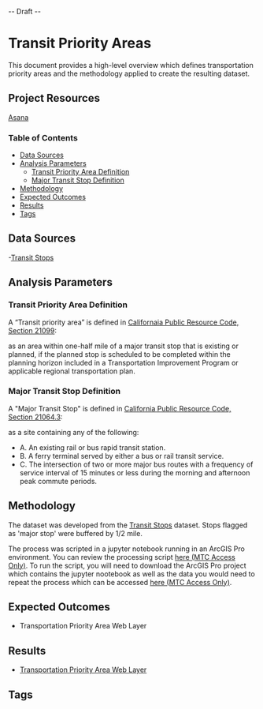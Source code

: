-- Draft --

# Transit Priority Areas

This document provides a high-level overview which defines transportation priority areas and the methodology applied to create the resulting dataset. 

## Project Resources

[Asana](https://app.asana.com/0/229355710745434/1195212354291165)

### Table of Contents

- [Data Sources](#data-sources)
- [Analysis Parameters](#analysis-parameters)
	- [Transit Priority Area Definition](#transit-priority-area-definition)
	- [Major Transit Stop Definition](#major-transit-stop-definition)
- [Methodology](#methodology)
- [Expected Outcomes](#expected-outcomes)
- [Results](#results)
- [Tags](#tags)

## Data Sources

-[Transit Stops](https://github.com/BayAreaMetro/DataServices/blob/master/Project-Documentation/mdm/transportation-mdm/transit/transit-stops.md)

## Analysis Parameters

### Transit Priority Area Definition

A “Transit priority area” is defined in [Californaia Public Resource Code, Section 21099](https://leginfo.legislature.ca.gov/faces/codes_displaySection.xhtml?lawCode=PRC&sectionNum=21099.&highlight=true&keyword=transit%20priority%20area+major%20transit):

as an area within one-half mile of a major transit stop that is existing or planned, if the planned stop is scheduled to be completed within the planning horizon included in a Transportation Improvement Program or applicable regional transportation plan.

### Major Transit Stop Definition

A "Major Transit Stop" is defined in [California Public Resource Code, Section 21064.3](https://leginfo.legislature.ca.gov/faces/codes_displaySection.xhtml?lawCode=PRC&sectionNum=21064.3.&highlight=true&keyword=%22major%20transit%20stop%22): 

as a site containing any of the following:

- A. An existing rail or bus rapid transit station.
- B. A ferry terminal served by either a bus or rail transit service.
- C. The intersection of two or more major bus routes with a frequency of service interval of 15 minutes or less during the morning and afternoon peak commute periods.

## Methodology
The dataset was developed from the [Transit Stops](https://github.com/BayAreaMetro/DataServices/blob/master/Project-Documentation/mdm/transportation-mdm/transit/transit-stops.md) dataset. Stops flagged as 'major stop' were buffered by 1/2 mile.  

The process was scripted in a jupyter notebook running in an ArcGIS Pro environment. You can review the processing script [here (MTC Access Only)](https://mtcdrive.box.com/s/187pew7vfwutuh16w884cgxrh7o3see2). To run the script, you will need to download the ArcGIS Pro project which contains the jupyter nootebook as well as the data you would need to repeat the process which can be accessed [here (MTC Access Only)](https://mtcdrive.box.com/s/q62u4wfayj347b9xhosvsccyfvdo43ey).

## Expected Outcomes

- Transportation Priority Area Web Layer

## Results

- [Transportation Priority Area Web Layer](https://arcgis.ad.mtc.ca.gov/portal/home/item.html?id=d7945556230c43bb95de899e487ff602)

## Tags
